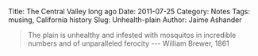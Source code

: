 Title: The Central Valley long ago
Date: 2011-07-25
Category: Notes
Tags: musing, California history
Slug: Unhealth-plain
Author: Jaime Ashander

>The plain is unhealthy and infested with mosquitos in incredible
>numbers and of unparalleled ferocity --- William Brewer, 1861
